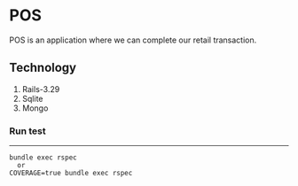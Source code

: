 POS
===

POS is an application where we can complete our retail transaction.

## Technology

1. Rails-3.29
2. Sqlite
3. Mongo

### Run test
------------
    bundle exec rspec
      or
    COVERAGE=true bundle exec rspec